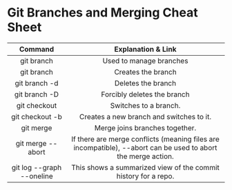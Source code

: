 <h1> Git Branches and Merging Cheat Sheet </h1>


|          Command          |                                               Explanation & Link                                              |
|:-------------------------:|:-------------------------------------------------------------------------------------------------------------:|
| git branch                | Used to manage branches                                                                                       |
| git branch <name>         | Creates the branch                                                                                            |
| git branch -d <name>      | Deletes the branch                                                                                            |
| git branch -D <name>      | Forcibly deletes the branch                                                                                   |
| git checkout <branch>     | Switches to a branch.                                                                                         |
| git checkout -b <branch>  | Creates a new branch and switches to it.                                                                      |
| git merge <branch>        | Merge joins branches together.                                                                                |
| git merge --abort         | If there are merge conflicts (meaning files are incompatible), --abort can be used to abort the merge action. |
| git log --graph --oneline | This shows a summarized view of the commit history for a repo.                                                |
